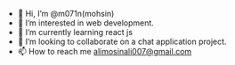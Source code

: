 - 👋 Hi, I’m @m071n(mohsin)
- 👀 I’m interested in web development.
- 🌱 I’m currently learning react js
- 💞️ I’m looking to collaborate on a chat application project.
- 📫 How to reach me alimosinali007@gmail.com

<!---
m071n/m071n is a ✨ special ✨ repository because its `README.md` (this file) appears on your GitHub profile.
You can click the Preview link to take a look at your changes.
--->
